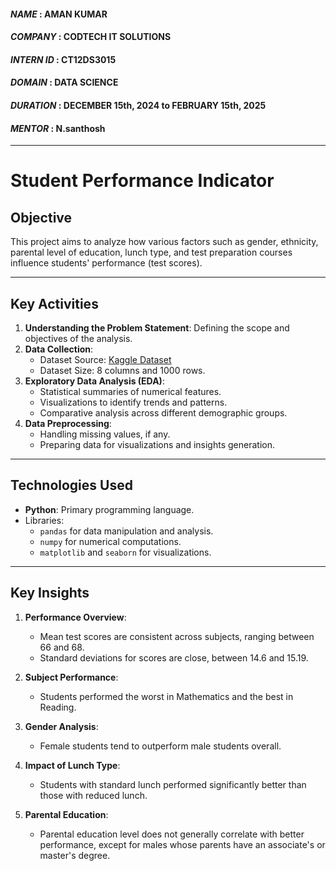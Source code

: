 #### *NAME* : AMAN KUMAR
#### *COMPANY* :  CODTECH IT SOLUTIONS
#### *INTERN ID* : CT12DS3015
#### *DOMAIN* : DATA SCIENCE
#### *DURATION* : DECEMBER 15th, 2024 to FEBRUARY 15th, 2025
#### *MENTOR* : N.santhosh

---

# Student Performance Indicator

## Objective
This project aims to analyze how various factors such as gender, ethnicity, parental level of education, lunch type, and test preparation courses influence students' performance (test scores).

---

## Key Activities
1. **Understanding the Problem Statement**: Defining the scope and objectives of the analysis.
2. **Data Collection**:
   - Dataset Source: [Kaggle Dataset](https://www.kaggle.com/datasets/spscientist/students-performance-in-exams)
   - Dataset Size: 8 columns and 1000 rows.
3. **Exploratory Data Analysis (EDA)**:
   - Statistical summaries of numerical features.
   - Visualizations to identify trends and patterns.
   - Comparative analysis across different demographic groups.
4. **Data Preprocessing**:
   - Handling missing values, if any.
   - Preparing data for visualizations and insights generation.

---

## Technologies Used
- **Python**: Primary programming language.
- Libraries:
  - `pandas` for data manipulation and analysis.
  - `numpy` for numerical computations.
  - `matplotlib` and `seaborn` for visualizations.

---

## Key Insights
1. **Performance Overview**:
   - Mean test scores are consistent across subjects, ranging between 66 and 68.
   - Standard deviations for scores are close, between 14.6 and 15.19.

2. **Subject Performance**:
   - Students performed the worst in Mathematics and the best in Reading.

3. **Gender Analysis**:
   - Female students tend to outperform male students overall.

4. **Impact of Lunch Type**:
   - Students with standard lunch performed significantly better than those with reduced lunch.

5. **Parental Education**:
   - Parental education level does not generally correlate with better performance, except for males whose parents have an associate's or master's degree.

